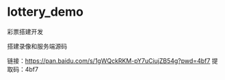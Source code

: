 # lottery_demo
彩票搭建开发


搭建录像和服务端源码

链接：https://pan.baidu.com/s/1gWQckRKM-pY7uCiujZB54g?pwd=4bf7 
提取码：4bf7

